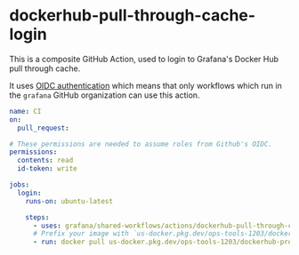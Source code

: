# dockerhub-pull-through-cache-login

This is a composite GitHub Action, used to login to Grafana's Docker Hub pull
through cache.

It uses [OIDC
authentication](https://docs.github.com/en/actions/deployment/security-hardening-your-deployments/about-security-hardening-with-openid-connect)
which means that only workflows which run in the `grafana` GitHub organization
can use this action.

```yaml
name: CI
on:
  pull_request:

# These permissions are needed to assume roles from Github's OIDC.
permissions:
  contents: read
  id-token: write

jobs:
  login:
    runs-on: ubuntu-latest

    steps:
      - uses: grafana/shared-workflows/actions/dockerhub-pull-through-cache-login@main
      # Prefix your image with `us-docker.pkg.dev/ops-tools-1203/dockerhub-proxy`
      - run: docker pull us-docker.pkg.dev/ops-tools-1203/dockerhub-proxy/grafana/grafana:latest
```
